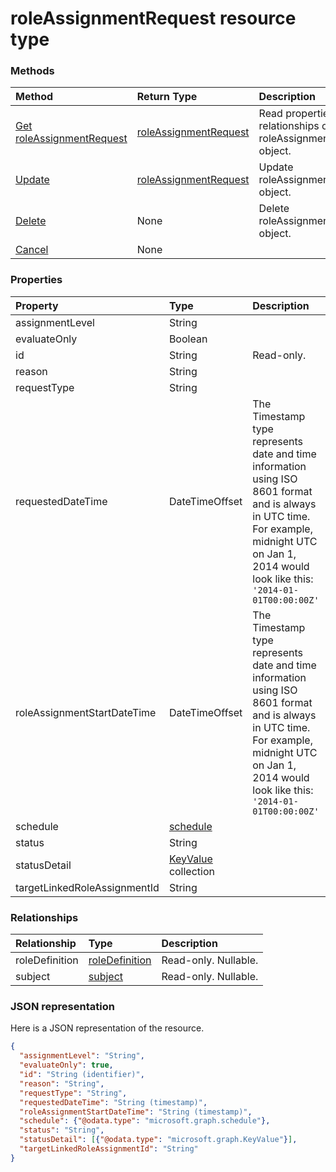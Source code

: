 # roleAssignmentRequest resource type




### Methods

| Method		   | Return Type	|Description|
|:---------------|:--------|:----------|
|[Get roleAssignmentRequest](../api/roleassignmentrequest_get.md) | [roleAssignmentRequest](roleassignmentrequest.md) |Read properties and relationships of roleAssignmentRequest object.|
|[Update](../api/roleassignmentrequest_update.md) | [roleAssignmentRequest](roleassignmentrequest.md)	|Update roleAssignmentRequest object. |
|[Delete](../api/roleassignmentrequest_delete.md) | None |Delete roleAssignmentRequest object. |
|[Cancel](../api/roleassignmentrequest_cancel.md)|None||

### Properties
| Property	   | Type	|Description|
|:---------------|:--------|:----------|
|assignmentLevel|String||
|evaluateOnly|Boolean||
|id|String| Read-only.|
|reason|String||
|requestType|String||
|requestedDateTime|DateTimeOffset|The Timestamp type represents date and time information using ISO 8601 format and is always in UTC time. For example, midnight UTC on Jan 1, 2014 would look like this: `'2014-01-01T00:00:00Z'`|
|roleAssignmentStartDateTime|DateTimeOffset|The Timestamp type represents date and time information using ISO 8601 format and is always in UTC time. For example, midnight UTC on Jan 1, 2014 would look like this: `'2014-01-01T00:00:00Z'`|
|schedule|[schedule](schedule.md)||
|status|String||
|statusDetail|[KeyValue](keyvalue.md) collection||
|targetLinkedRoleAssignmentId|String||

### Relationships
| Relationship | Type	|Description|
|:---------------|:--------|:----------|
|roleDefinition|[roleDefinition](roledefinition.md)| Read-only. Nullable.|
|subject|[subject](subject.md)| Read-only. Nullable.|

### JSON representation

Here is a JSON representation of the resource.

<!-- {
  "blockType": "resource",
  "optionalProperties": [

  ],
  "@odata.type": "microsoft.graph.roleAssignmentRequest"
}-->

```json
{
  "assignmentLevel": "String",
  "evaluateOnly": true,
  "id": "String (identifier)",
  "reason": "String",
  "requestType": "String",
  "requestedDateTime": "String (timestamp)",
  "roleAssignmentStartDateTime": "String (timestamp)",
  "schedule": {"@odata.type": "microsoft.graph.schedule"},
  "status": "String",
  "statusDetail": [{"@odata.type": "microsoft.graph.KeyValue"}],
  "targetLinkedRoleAssignmentId": "String"
}

```

<!-- uuid: 8fcb5dbc-d5aa-4681-8e31-b001d5168d79
2015-10-25 14:57:30 UTC -->
<!-- {
  "type": "#page.annotation",
  "description": "roleAssignmentRequest resource",
  "keywords": "",
  "section": "documentation",
  "tocPath": ""
}-->